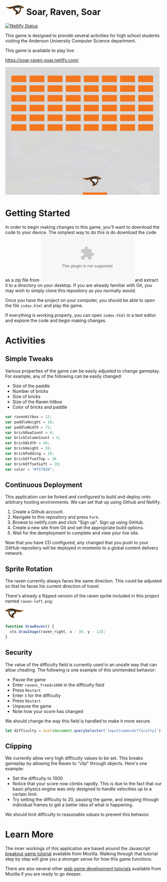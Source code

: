 ![The AU Raven](media/raven-right.png) Soar, Raven, Soar
========================================================

[![Netlify Status](https://api.netlify.com/api/v1/badges/98c981b3-7bb6-4834-92ea-f8aea67465db/deploy-status)](https://app.netlify.com/sites/soar-raven-soar/deploys)

This game is designed to provide several activities for high school students visiting the Anderson University Computer Science department.

This game is available to play live:

https://soar-raven-soar.netlify.com/

[![Game demo animation](media/demo.gif)](https://soar-raven-soar.netlify.com/)

Getting Started
===============

In order to begin making changes to this game, you'll want to download the code to your device. The simplest way to do this is do download the code as a zip file from ![here](https://github.com/jncraton/soar-raven-soar/archive/master.zip) and extract it to a directory on your desktop. If you are already familiar with Git, you may wish to simply clone this repository as you normally would.

Once you have the project on your computer, you should be able to open the file `index.html` and play the game.

If everything is working properly, you can open `index.html` in a text editor and explore the code and begin making changes.

Activities
==========

Simple Tweaks
-------------

Various properties of the game can be easily adjusted to change gameplay. For example, any of the following can be easily changed:

- Size of the paddle
- Number of bricks
- Size of bricks
- Size of the Raven hitbox
- Color of bricks and paddle

```js
var ravenHitbox = 12;
var paddleHeight = 10;
var paddleWidth = 75;
var brickRowCount = 8;
var brickColumnCount = 6;
var brickWidth = 46;
var brickHeight = 20;
var brickPadding = 10;
var brickOffsetTop = 30
var brickOffsetLeft = 20;
var color = "#f57920";
```

Continuous Deployment
---------------------

This application can be forked and configured to build and deploy onto arbitrary hosting environments. We can set that up using Github and Netlify.

1. Create a Github account.
2. Navigate to this repository and press `Fork`.
3. Browse to netlify.com and click "Sign up". Sign up using GitHub.
4. Create a new site from Git and set the appropriate build options.
5. Wait for the demployment to complete and view your live site.

Now that you have CD configured, any changed that you push to your GitHub repository will be deployed in moments to a global content delivery network.

Sprite Rotation
---------------

The raven currently always faces the same direction. This could be adjusted so that he faces his current direction of travel.

There's already a flipped version of the raven sprite included in this project named `raven-left.png`:

![Raven facing left](media/raven-left.png)

```js
function drawRaven() {
  ctx.drawImage(raven_right, x - 38, y - 12);
}
```

Security
--------

The value of the difficulty field is currently used in an unsafe way that can allow cheating. The following is one example of this unintended behavior:

- Pause the game
- Enter `ravens_freed=1000` in the difficulty field
- Press `Restart`
- Enter `3` for the difficulty
- Press `Restart`
- Unpause the game
- Note how your score has changed

We should change the way this field is handled to make it more secure.

```js
let difficulty = eval(document.querySelector('input[name=difficulty]').value)
```

Clipping
--------

We currently allow very high difficulty values to be set. This breaks gameplay by allowing the Raven to "clip" through objects. Here's one example:

- Set the difficulty to 1000
- Notice that your score now climbs rapidly. This is due to the fact that our basic physics engine was only designed to handle velocities up to a certain limit.
- Try setting the difficulty to 20, pausing the game, and stepping through individual frames to get a better idea of what is happening.

We should limit difficulty to reasonable values to prevent this behavior.

Learn More
==========

The inner workings of this application are based around the Javascript [breakout game tutorial](https://developer.mozilla.org/en-US/docs/Games/Tutorials/2D_Breakout_game_pure_JavaScript) available from Mozilla. Walking through that tutorial step by step will give you a stronger sense for how this game functions.

There are also several other [web game development tutorials](https://developer.mozilla.org/en-US/docs/Games/Tutorials) available from Mozilla if you are ready to go deeper.
